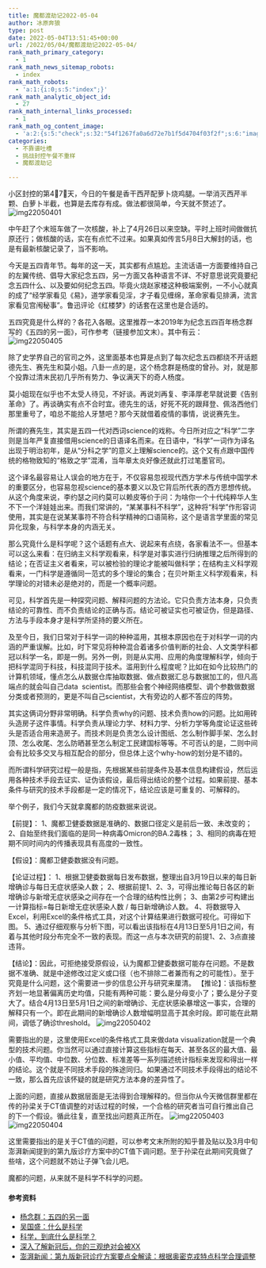 ```yaml
---
title: 魔都渡劫记2022-05-04
author: 冰原奔狼
type: post
date: 2022-05-04T13:51:45+00:00
url: /2022/05/04/魔都渡劫记2022-05-04/
rank_math_primary_category:
  - 1
rank_math_news_sitemap_robots:
  - index
rank_math_robots:
  - 'a:1:{i:0;s:5:"index";}'
rank_math_analytic_object_id:
  - 27
rank_math_internal_links_processed:
  - 1
rank_math_og_content_image:
  - 'a:2:{s:5:"check";s:32:"54f1267fa0a6d72e7b1f5d4704f03f2f";s:6:"images";a:0:{}}'
categories:
  - 不靠谱吐槽
  - 挑战封控午餐不重样
  - 魔都渡劫记

---
```

小区封控的第4⃣️7⃣️天，今日的午餐是香干西芹配萝卜烧鸡腿。一举消灭西芹半颗、白萝卜半截，也算是去库存有成。做法都很简单，今天就不赘述了。
<img decoding="async" src="https://i0.wp.com/s2.loli.net/2022/05/04/CEDSPnVN3YXpg2h.jpg?w=640&#038;ssl=1" alt="img22050401" data-recalc-dims="1" />

中午赶了个末班车做了一次核酸，补上了4月26日以来空缺。平时上班时间做做抗原还行；做核酸的话，实在有点忙不过来。如果真如传言5月8日大解封的话，也是有最新核酸记录了，当不影响。

今天是五四青年节。每年的这一天，其实都有点尴尬。主流话语一方面要维持自己的左翼传统、倡导大家纪念五四，另一方面又各种语言不详、不好意思说究竟要纪念五四什么、以及要如何纪念五四。毕竟火烧赵家楼这种极端案例，一不小心就真的成了“经学家看见《易》，道学家看见淫，才子看见缠绵，革命家看见排满，流言家看见宫闱秘事”。鲁迅评论《红楼梦》的话套在这里也是合适的。

五四究竟是什么样的？各花入各眼。这里推荐一本2019年为纪念五四百年杨念群写的《五四的另一面》，可作参考（链接参加文末）。其中有云：
<img decoding="async" src="https://i0.wp.com/s2.loli.net/2022/05/04/HU8BXZfmITEkAsj.jpg?w=640&#038;ssl=1" alt="img22050405" data-recalc-dims="1" />

除了史学界自己的官司之外，这里面基本也算是点到了每次纪念五四都绕不开话题德先生、赛先生和莫小姐。八卦一点的是，这个杨念群是杨度的曾孙。对，就是那个投靠过清末民初几乎所有势力、争议满天下的奇人杨度。

莫小姐现在似乎也不太受人待见，不好谈。再说刘再复、李泽厚老早就说要《告别革命》了。再谈确实有点不合时宜。德先生的话，好死不死的跟拜登、佩洛西他们那里重号了，咱总不能拾人牙慧吧？那今天就借着疫情的事情，说说赛先生。

所谓的赛先生，其实是五四一代对西词science的戏称。今日所对应之“科学”二字则是当年严复直接借用science的日语译名而来。在日语中，“科学”一词作为译名出现于明治初年，是从“分科之学”的意义上理解science的。这个又有点跟中国传统的格物致知的“格致之学”混淆，当年章太炎好像还就此打过笔墨官司。

这个译名最容易让人误会的地方在于，不仅容易忽视现代西方学术与传统中国学术的重要区分，也容易忽视science的基本要义以及它背后所代表的西方思想传统。从这个角度来说，李约瑟之问约莫可以赖皮等价于问：为啥你一个十代纯粹华人生不下一个洋娃娃出来。而我们常讲的，“某某事科不科学”，这种将“科学”作形容词使用，其实是在说某某事符不符合科学精神的口语简称，这个是语言学里面的常见异化现象，与科学本身的内涵无关。

那么究竟什么是科学呢？这个话题有点大、说起来有点绕，各家看法不一。但基本可以这么来看：在归纳主义科学观看来，科学是对事实进行归纳推理之后所得到的结论；在否证主义者看来，可以被检验的理论才能被叫做科学；在结构主义科学观看来，一门科学是遵循同一范式的多个理论的集合；在贝叶斯主义科学观看来，科学理论的对错未必是绝对的，而是一个概率问题。

可见，科学首先是一种探究问题、解释问题的方法论。它只负责方法本身，只负责结论的可靠性、而不负责结论的正确与否。结论可被证实也可被证伪，但是路径、方法与手段本身才是科学所坚持的要义所在。

及至今日，我们日常对于科学一词的种种滥用，其根本原因也在于对科学一词的内涵的严重误解。比如，时下常见将种种混合着诸多价值判断的社会、人文类学科都冠以科学一名，即是一例。另外一例，则是从实用、应用的角度理解科学，倾向于把科学混同于科技，科技混同于技术。滥用到什么程度呢？比如在如今比较热门的计算机领域，懂点怎么从数据仓库抽取数据、做点数据汇总与数据加工的，但凡高端点的就会叫自己data  scientist。而那些会套个神经网络模型、调个参数做数据分类或者预测的，更是不叫自己scientist，大有旁边的人都不答应的阵势。

其实这俩词分野非常明确。科学负责why的问题、技术负责how的问题。比如用砖头造房子这件事情。科学负责从理论力学、材料力学、分析力学等角度论证这些砖头是否适合用来造房子。而技术则是负责怎么设计图纸、怎么制作脚手架、怎么封顶、怎么收尾、怎么防晒甚至怎么制定工民建国标等等。不可否认的是，二则中间会有比较多交叉与相互配合的部分，但总体上这个why-how的划分是不错的。

而所谓科学研究过程一般是指，先根据某些前提条件及基本信息构建假设，然后运用各种技术手段去证实、证伪该假设，最后得出结论的整个过程。如果前提、基本条件与研究的技术手段都是一定的情况下，结论应该是可重复的、可解释的。

举个例子，我们今天就拿魔都的防疫数据来说说。

【前提】：
1、魔都卫健委数据是准确的、数据口径定义是前后一致、未改变的；
2、自始至终我们面临的是同一种病毒Omicron的BA.2毒株；
3、相同的病毒在短期不同时间内的传播表现具有高度的一致性。

【假设】：魔都卫健委数据没有问题。

【论证过程】：
1、根据卫健委数据每日发布数据，整理出自3月19日以来的每日新增确诊与每日无症状感染人数；
2、根据前提1、2、3，可得出推论每日各区的新增确诊与新增无症状感染之间存在一个合理的结构性比例；
3、由第2步可构建出一计算指标=每日新增无症状感染人数 / 每日新增确诊人数。
4、将数据导入Excel，利用Excel的条件格式工具，对这个计算结果进行数据可视化。可得如下图。
5、通过仔细观察与分析下图，可以看出该指标在4月13日至5月1日之间，有着与其他时段分布完全不一致的表现。而这一点与本次研究的前提1、2、3点直接违背。

【结论】：因此，可拒绝接受原假设，认为魔都卫健委数据可能存在问题。不是数据不准确、就是中途修改过定义或口径（也不排除二者兼而有之的可能性）。至于究竟是什么问题，这个需要进一步的信息公开与研究来厘清。
【推论】：该指标整齐划一地显著偏离历史均值，只能有两种可能：要么是分母变小了；要么是分子变大了。结合4月13日至5月1日之间的新增确诊、无症状感染暴增这一事实，合理的解释只有一个。即在此期间的新增确诊人数增幅明显高于其余时段。即可能在此期间，调低了确诊threshold。
<img decoding="async" src="https://i0.wp.com/s2.loli.net/2022/05/04/3De8goB9QS5rGYw.jpg?w=640&#038;ssl=1" alt="img22050402" data-recalc-dims="1" />

需要指出的是，这里使用Excel的条件格式工具来做data visualization就是一个典型的技术问题。你当然可以通过直接计算这些指标在每天、甚至各区的最大值、最小值、平均值、中位数、分位数、标准差等一系列描述统计指标来发现和得出一样的结论。这个就是不同技术手段的殊途同归。如果通过不同技术手段得出的结论不一致，那么首先应该怀疑的就是研究方法本身的差异性了。

上面的问题，直接从数据层面是无法得到合理解释的。但当你从今天微信群里都在传的孙梁关于CT值调整的对话过程的时候，一个合格的研究者当可自行推出自己的下一个假设。循此往复，直至找出问题真正所在。
<img decoding="async" src="https://i0.wp.com/s2.loli.net/2022/05/04/kWv9LFra5A7Dbzo.jpg?w=640&#038;ssl=1" alt="img22050403" data-recalc-dims="1" />
<img decoding="async" src="https://i0.wp.com/s2.loli.net/2022/05/04/qX3BZo4mP9lYvTM.jpg?w=640&#038;ssl=1" alt="img22050404" data-recalc-dims="1" />

这里需要指出的是关于CT值的问题，可以参考文末所附的知乎普及贴以及3月中旬澎湃新闻提到的第九版诊疗方案中的CT值下调问题。至于孙梁在此期间究竟做了些啥，这个问题就不妨让子弹飞会儿吧。

魔都的问题，从来就不是科学不科学的问题。

#### 参考资料

  * [杨念群：五四的另一面][1]
  * [吴国盛：什么是科学][2]
  * [科学，到底什么是科学？][3]
  * [深入了解新冠后，你的三观绝对会被XX][4]
  * [澎湃新闻：第九版新冠诊疗方案要点全解读：根据奥密克戎特点科学合理调整][5]

 [1]: https://book.douban.com/subject/32567709/
 [2]: https://book.douban.com/subject/26852425/
 [3]: https://zhuanlan.zhihu.com/p/30172789
 [4]: https://zhuanlan.zhihu.com/p/476274763
 [5]: https://j.eastday.com/p/1647430286044261
